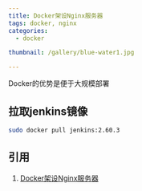 ```yaml
---
title: Docker架设Nginx服务器
tags: docker, nginx
categories: 
  - docker

thumbnail: /gallery/blue-water1.jpg

---
```

Docker的优势是便于大规模部署

<!-- more -->

## 拉取jenkins镜像

```bash
sudo docker pull jenkins:2.60.3
```


## 引用
1. [Docker架设Nginx服务器](https://www.jianshu.com/p/2057576bfc5a)


